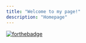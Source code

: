 ```yaml
---
title: "Welcome to my page!"
description: "Homepage"
---
```

[![forthebadge](https://forthebadge.com/images/badges/built-with-love.svg)](https://forthebadge.com)
